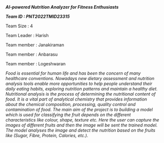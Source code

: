 
***AI-powered Nutrition Analyzer for Fitness Enthusiasts***

***Team ID : PNT2022TMID23315***

Team Size : 4

Team Leader : Harish

Team member : Janakiraman

Team member : Anbarasu

Team member : Logeshwaran


*Food is essential for human life and has been the concern of many healthcare conventions. Nowadays new dietary assessment and nutrition analysis tools enable more opportunities to help people understand their daily eating habits, exploring nutrition patterns and maintain a healthy diet. Nutritional analysis is the process of determining the nutritional content of food. It is a vital part of analytical chemistry that provides information about the chemical composition, processing, quality control and contamination of food. 
The main aim of the project is to building a model which is used for classifying the fruit depends on the different characteristics like colour, shape, texture etc. Here the user can capture the images of different fruits and then the image will be sent the trained model. The model analyses the image and detect the nutrition based on the fruits like (Sugar, Fibre, Protein, Calories, etc.).*

